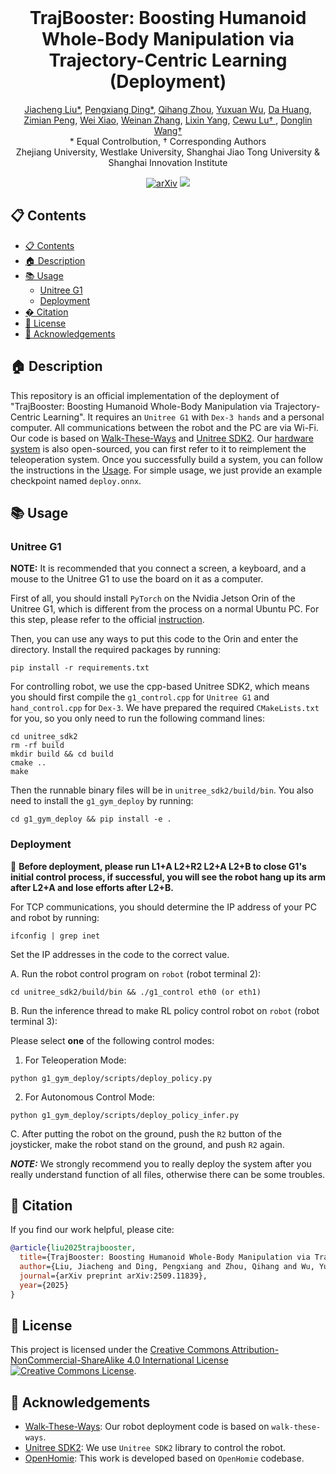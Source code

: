 <br>
<p align="center">
<h1 align="center"><strong>TrajBooster: Boosting Humanoid Whole-Body Manipulation via Trajectory-Centric Learning (Deployment)</strong></h1>
  <p align="center">
    <a href='https://jiachengliu3.github.io/' target='_blank'>Jiacheng Liu*</a>, <a href='https://dingpx.github.io/' target='_blank'>Pengxiang Ding*</a>, <a href='https://github.com/litlewhitte/litlewhitte' target='_blank'>Qihang Zhou</a>, <a href='https://github.com/FurryGreen' target='_blank'>Yuxuan Wu</a>, <a href='https://github.com/HDDD16988/Introduction' target='_blank'>Da Huang</a>, <a href='https://github.com/JimmyPang02' target='_blank'>Zimian Peng</a>, <a href='https://xiaowei-i.github.io/' target='_blank'>Wei Xiao</a>, <a href='https://wnzhang.net/' target='_blank'>Weinan Zhang</a>, <a href='https://lixiny.github.io/' target='_blank'>Lixin Yang</a>, <a href='https://www.mvig.org/' target='_blank'>Cewu Lu† </a>, <a href='https://milab.westlake.edu.cn/' target='_blank'>Donglin Wang† </a>
    <br>
    * Equal Controlbution, † Corresponding Authors 
    <br>
    Zhejiang University, Westlake University, Shanghai Jiao Tong University & Shanghai Innovation Institute
    <br>
  </p>
</p>

<div id="top" align="center">

[![arXiv](https://img.shields.io/badge/arXiv-2509.11839-orange)](https://arxiv.org/abs/2509.11839)
[![](https://img.shields.io/badge/Project-%F0%9F%9A%80-pink)](https://jiachengliu3.github.io/TrajBooster/)

<!-- <img src="./deploy.png" alt="cross" width="100%" style="position: relative;"> -->

</div>

## 📋 Contents

- [📋 Contents](#-contents)
- [🏠 Description](#-description)
- [📚 Usage](#-usage)
  - [Unitree G1](#unitree-g1)
  - [Deployment](#deployment)
- [� Citation](#-citation)
- [📄 License](#-license)
- [👏 Acknowledgements](#-acknowledgements)

## 🏠 Description
<a name="-description"></a>
This repository is an official implementation of the deployment of "TrajBooster: Boosting Humanoid Whole-Body Manipulation via Trajectory-Centric Learning". It requires an `Unitree G1` with `Dex-3 hands` and a personal computer. All communications between the robot and the PC are via Wi-Fi. Our code is based on [Walk-These-Ways](https://github.com/Improbable-AI/walk-these-ways) and [Unitree SDK2](https://github.com/unitreerobotics/unitree_sdk2). Our [hardware system](https://github.com/jiachengliu3/OpenTrajBooster/tree/main/g1_deploy/Hardware) is also open-sourced, you can first refer to it to reimplement the teleoperation system. Once you successfully build a system, you can follow the instructions in the [Usage](#-use). For simple usage, we just provide an example checkpoint named `deploy.onnx`.

## 📚 Usage
<a name="-use"></a>

### Unitree G1
**NOTE:** It is recommended that you connect a screen, a keyboard, and a mouse to the Unitree G1 to use the board on it as a computer.

First of all, you should install `PyTorch` on the Nvidia Jetson Orin of the Unitree G1, which is different from the process on a normal Ubuntu PC. For this step, please refer to the official [instruction](https://docs.nvidia.com/deeplearning/frameworks/install-pytorch-jetson-platform/index.html).

Then, you can use any ways to put this code to the Orin and enter the directory. Install the required packages by running:
```
pip install -r requirements.txt
```
For controlling robot, we use the cpp-based Unitree SDK2, which means you should first compile the `g1_control.cpp` for `Unitree G1` and `hand_control.cpp` for `Dex-3`. We have prepared the required `CMakeLists.txt` for you, so you only need to run the following command lines:
```
cd unitree_sdk2
rm -rf build
mkdir build && cd build
cmake ..
make
```
Then the runnable binary files will be in `unitree_sdk2/build/bin`.
You also need to install the  `g1_gym_deploy` by running:
```
cd g1_gym_deploy && pip install -e .
```

### Deployment
🎯 **Before deployment, please run L1+A L2+R2 L2+A L2+B to close G1's initial control process, if successful, you will see the robot hang up its arm after L2+A and lose efforts after L2+B.**

For TCP communications, you should determine the IP address of your PC and robot by running:
```
ifconfig | grep inet
```
Set the IP addresses in the code to the correct value.

A. Run the robot control program on `robot` (robot terminal 2):
```
cd unitree_sdk2/build/bin && ./g1_control eth0 (or eth1)
```
B. Run the inference thread to make RL policy control robot on `robot` (robot terminal 3):

 Please select **one** of the following control modes:

1) For Teleoperation Mode:
```
python g1_gym_deploy/scripts/deploy_policy.py 
```

2) For Autonomous Control Mode:
```
python g1_gym_deploy/scripts/deploy_policy_infer.py
```
C. After putting the robot on the ground, push the `R2` button of the joysticker, make the robot stand on the ground, and push `R2` again.

***NOTE:*** We strongly recommend you to really deploy the system after you really understand function of all files, otherwise there can be some troubles.

## 🔗 Citation

If you find our work helpful, please cite:

```bibtex
@article{liu2025trajbooster,
  title={TrajBooster: Boosting Humanoid Whole-Body Manipulation via Trajectory-Centric Learning},
  author={Liu, Jiacheng and Ding, Pengxiang and Zhou, Qihang and Wu, Yuxuan and Huang, Da and Peng, Zimian and Xiao, Wei and Zhang, Weinan and Yang, Lixin and Lu, Cewu and others},
  journal={arXiv preprint arXiv:2509.11839},
  year={2025}
}
```

</details>

## 📄 License

This project is licensed under the <a rel="license" href="http://creativecommons.org/licenses/by-nc-sa/4.0/">Creative Commons Attribution-NonCommercial-ShareAlike 4.0 International License</a> <a rel="license" href="http://creativecommons.org/licenses/by-nc-sa/4.0/"><img alt="Creative Commons License" style="border-width:0" src="https://i.creativecommons.org/l/by-nc-sa/4.0/80x15.png" /></a>.


## 👏 Acknowledgements


- [Walk-These-Ways](https://github.com/leggedrobotics/rsl_rl): Our robot deployment code is based on `walk-these-ways`.
- [Unitree SDK2](https://github.com/unitreerobotics/unitree_sdk2): We use `Unitree SDK2` library to control the robot.
- [OpenHomie](https://github.com/InternRobotics/OpenHomie): This work is developed based on `OpenHomie` codebase.


